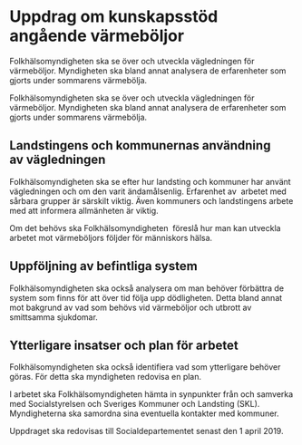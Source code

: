 # Uppdrag om kunskapsstöd angående värmeböljor

Folkhälsomyndigheten ska se över och utveckla vägledningen för värmeböljor. Myndigheten ska bland annat analysera de erfarenheter som gjorts under sommarens värmebölja.

Folkhälsomyndigheten ska se över och utveckla vägledningen för värmeböljor. Myndigheten ska bland annat analysera de erfarenheter som gjorts under sommarens värmebölja.

## Landstingens och kommunernas användning av vägledningen

Folkhälsomyndigheten ska se efter hur landsting och kommuner har använt vägledningen och om den varit ändamålsenlig. Erfarenhet av  arbetet med sårbara grupper är särskilt viktig. Även kommuners och landstingens arbete med att informera allmänheten är viktig.

Om det behövs ska Folkhälsomyndigheten  föreslå hur man kan utveckla arbetet mot värmeböljors följder för människors hälsa.

## Uppföljning av befintliga system

Folkhälsomyndigheten ska också analysera om man behöver förbättra de system som finns för att över tid följa upp dödligheten. Detta bland annat mot bakgrund av vad som behövs vid värmeböljor och utbrott av smittsamma sjukdomar.

## Ytterligare insatser och plan för arbetet

Folkhälsomyndigheten ska också identifiera vad som ytterligare behöver göras. För detta ska myndigheten redovisa en plan.

I arbetet ska Folkhälsomyndigheten hämta in synpunkter från och samverka med Socialstyrelsen och Sveriges Kommuner och Landsting (SKL). Myndigheterna ska samordna sina eventuella kontakter med kommuner.

Uppdraget ska redovisas till Socialdepartementet senast den 1 april 2019.
